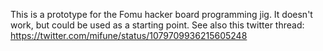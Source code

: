 This is a prototype for the Fomu hacker board programming jig. It doesn't work, but could be used as a starting point. See also this twitter thread: https://twitter.com/mifune/status/1079709936215605248
